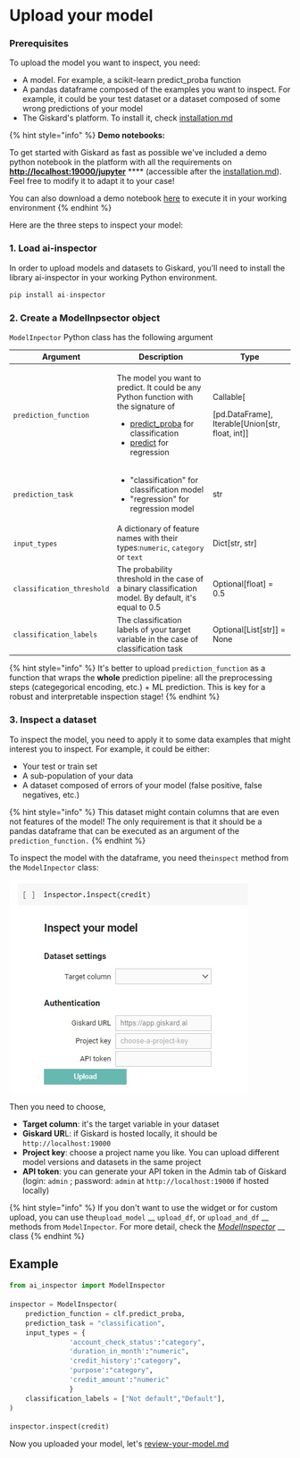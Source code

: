 # Upload your model

### Prerequisites

To upload the model you want to inspect, you need:

* A model. For example, a scikit-learn predict\_proba function
* A pandas dataframe composed of the examples you want to inspect. For example, it could be your test dataset or a dataset composed of some wrong predictions of your model
* The Giskard's platform. To install it, check [installation.md](installation.md "mention")

{% hint style="info" %}
**Demo notebooks:**

To get started with Giskard as fast as possible we've included a demo python notebook in the platform with all the requirements on [**http://localhost:19000/jupyter**](http://localhost:19000/jupyter) **** (accessible after the [installation.md](installation.md "mention")). Feel free to modify it to adapt it to your case! &#x20;



You can also download a demo notebook [here](https://github.com/Giskard-AI/giskard/blob/main/backend/demo-notebook/notebook/German\_credit\_scoring\_giskard.ipynb) to execute it in your working environment
{% endhint %}

Here are the three steps to inspect your model:

### 1. Load ai-inspector

In order to upload models and datasets to Giskard, you'll need to install the library ai-inspector in your working Python environment.

```python
pip install ai-inspector
```

### 2. Create a ModelInpsector object

`ModelInpector` Python class has the following argument

| Argument                   | Description                                                                                                                                                                                                                                                                                                                                                                                                                                                   | Type                                                                    |
| -------------------------- | ------------------------------------------------------------------------------------------------------------------------------------------------------------------------------------------------------------------------------------------------------------------------------------------------------------------------------------------------------------------------------------------------------------------------------------------------------------- | ----------------------------------------------------------------------- |
| `prediction_function`      | <p>The model you want to predict. It could be any Python function with the signature of </p><ul><li><a href="https://scikit-learn.org/stable/modules/generated/sklearn.linear_model.LogisticRegression.html#sklearn.linear_model.LogisticRegression.predict_proba">predict_proba</a> for classification</li><li><a href="https://github.com/scikit-learn/scikit-learn/blob/baf828ca1/sklearn/linear_model/_base.py#L348">predict</a> for regression</li></ul> | <p>Callable[</p><p>[pd.DataFrame], Iterable[Union[str, float, int]]</p> |
| `prediction_task`          | <ul><li>"classification" for classification model</li><li>"regression" for regression model</li></ul>                                                                                                                                                                                                                                                                                                                                                         | str                                                                     |
| `input_types`              | A dictionary of feature names with their types:`numeric`, `category` or `text`                                                                                                                                                                                                                                                                                                                                                                                | Dict\[str, str]                                                         |
| `classification_threshold` | The probability threshold in the case of a binary classification model. By default, it's equal to 0.5                                                                                                                                                                                                                                                                                                                                                         | Optional\[float] = 0.5                                                  |
| `classification_labels`    | The classification labels of your target variable in the case of classification task                                                                                                                                                                                                                                                                                                                                                                          | Optional\[List\[str]] = None                                            |

{% hint style="info" %}
It's better to upload `prediction_function` as a function that wraps the **whole** prediction pipeline: all the preprocessing steps (categegorical encoding, etc.) + ML prediction. This is key for a robust and interpretable inspection stage!
{% endhint %}

### 3. Inspect a dataset

To inspect the model, you need to apply it to some data examples that might interest you to inspect. For example, it could be either:

* Your test or train set
* A sub-population of your data
* A dataset composed of errors of your model (false positive, false negatives, etc.)

{% hint style="info" %}
This dataset might contain columns that are even not features of the model! The only requirement is that it should be a pandas dataframe that can be executed as an argument of the `prediction_function.`&#x20;
{% endhint %}

To inspect the model with the dataframe, you need the`inspect` method from the `ModelInpector` class:

![](../.gitbook/assets/widget.jpg)

Then you need to choose,

* **Target column**: it's the target variable in your dataset
* **Giskard UR**L: if Giskard is hosted locally, it should be `http://localhost:19000`
* **Project key**: choose a project name you like. You can upload different model versions and datasets in the same project
* **API token**: you can generate your API token in the Admin tab of Giskard (login: `admin` ;  password: `admin` at `http://localhost:19000` if hosted locally)

{% hint style="info" %}
If you don't want to use the widget or for custom upload, you can use the`upload_model` __ `upload_df`, or `upload_and_df` __ methods from `ModelInpector`_._ For more detail, check the [_ModelInspector_](https://github.com/Giskard-AI/ai-inspector/blob/main/ai\_inspector/inspector.py#L34) __ class
{% endhint %}

## Example

```python
from ai_inspector import ModelInspector

inspector = ModelInspector(
    prediction_function = clf.predict_proba,
    prediction_task = "classification",
    input_types = {
               'account_check_status':"category", 
               'duration_in_month':"numeric",
               'credit_history':"category",
               'purpose':"category",
               'credit_amount':"numeric"
               }
    classification_labels = ["Not default","Default"],
)

inspector.inspect(credit)
```

Now you uploaded your model, let's [review-your-model.md](review-your-model.md "mention")
